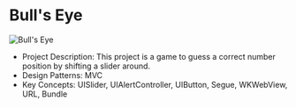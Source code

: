# Bull's Eye

![Bull's Eye](/bull's-eye.gif)

- Project Description: This project is a game to guess a correct number position by shifting a slider around. 
- Design Patterns: MVC 
- Key Concepts: UISlider, UIAlertController, UIButton, Segue, WKWebView, URL, Bundle

